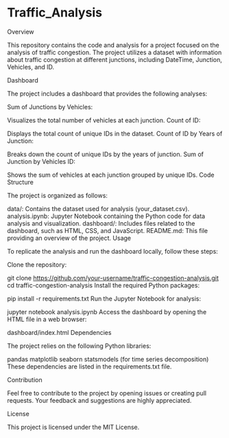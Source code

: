 # Traffic_Analysis
Overview

This repository contains the code and analysis for a project focused on the analysis of traffic congestion. The project utilizes a dataset with information about traffic congestion at different junctions, including DateTime, Junction, Vehicles, and ID.

Dashboard

The project includes a dashboard that provides the following analyses:

Sum of Junctions by Vehicles:

Visualizes the total number of vehicles at each junction. Count of ID:

Displays the total count of unique IDs in the dataset. Count of ID by Years of Junction:

Breaks down the count of unique IDs by the years of junction. Sum of Junction by Vehicles ID:

Shows the sum of vehicles at each junction grouped by unique IDs. Code Structure

The project is organized as follows:

data/: Contains the dataset used for analysis (your_dataset.csv). analysis.ipynb: Jupyter Notebook containing the Python code for data analysis and visualization. dashboard/: Includes files related to the dashboard, such as HTML, CSS, and JavaScript. README.md: This file providing an overview of the project. Usage

To replicate the analysis and run the dashboard locally, follow these steps:

Clone the repository:

git clone https://github.com/your-username/traffic-congestion-analysis.git cd traffic-congestion-analysis Install the required Python packages:

pip install -r requirements.txt Run the Jupyter Notebook for analysis:

jupyter notebook analysis.ipynb Access the dashboard by opening the HTML file in a web browser:

dashboard/index.html Dependencies

The project relies on the following Python libraries:

pandas matplotlib seaborn statsmodels (for time series decomposition) These dependencies are listed in the requirements.txt file.

Contribution

Feel free to contribute to the project by opening issues or creating pull requests. Your feedback and suggestions are highly appreciated.

License

This project is licensed under the MIT License.
